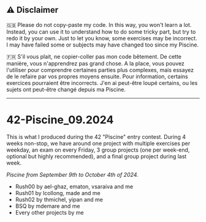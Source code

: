 ## :warning: Disclaimer

:uk: Please do not copy-paste my code. In this way, you won't learn a lot. Instead, you can use it to understand how to do some tricky part, but try to redo it by your own.
Just to let you know, some exercises may be incorrect. I may have failed some or subjects may have changed too since my Piscine.

:fr: S'il vous plait, ne copier-coller pas mon code bêtement. De cette manière, vous n'apprendrez pas grand chose. A la place, vous pouvez l'utiliser pour comprendre certaines parties plus complexes, mais essayez de le refaire par vos propres moyens ensuite.
Pour information, certains exercices pourraient être incorrects. J'en ai peut-être loupé certains, ou les sujets ont peut-être changé depuis ma Piscine.

---
# 42-Piscine_09.2024

This is what I produced during the 42 "Piscine" entry contest. During 4 weeks non-stop, we have around one project with multiple exercises per weekday, an exam on every Friday, 3 group projects (one per week-end, optional but highly recommended), and a final group project during last week.

_Piscine from September 9th to October 4th of 2024._

- Rush00 by ael-ghaz, ematon, vsaraiva and me
- Rush01 by lcollong, made and me
- Rush02 by thmichel, yipan and me
- BSQ by mdemare and me
- Every other projects by me
